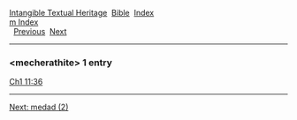 [Intangible Textual Heritage](../../index)  [Bible](../index) 
[Index](index)   
[m Index](_m_)  
  [Previous](c07240)  [Next](c07242) 

------------------------------------------------------------------------

### &lt;mecherathite&gt; 1 entry

[Ch1 11:36](../kjv/ch1011.htm#036)  

------------------------------------------------------------------------

[Next: medad (2)](c07242)
